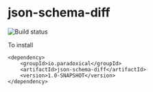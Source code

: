 json-schema-diff
========================

![Build status](https://travis-ci.org/paradoxical-io/json-schema-diff.svg?branch=master)


To install

```
<dependency>
    <groupId>io.paradoxical</groupId>
    <artifactId>json-schema-diff</artifactId>
    <version>1.0-SNAPSHOT</version>
</dependency>
```

